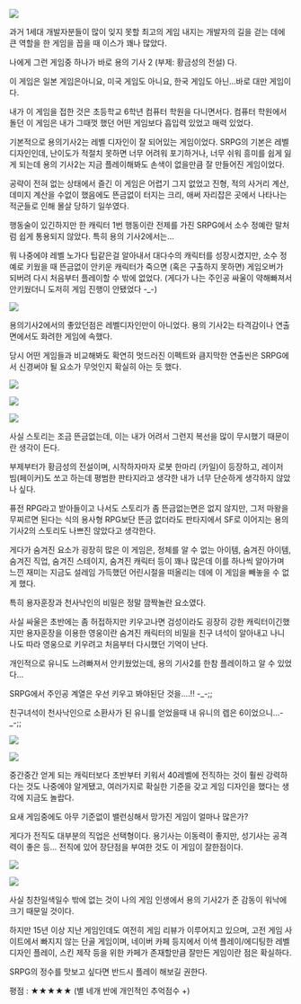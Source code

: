 ![](./0.jpg)

과거 1세대 개발자분들이 많이 잊지 못할 최고의 게임 내지는 개발자의 길을 걷는 데에 큰 역할을 한 게임을 꼽을 때 이스가 꽤나 많았다.

나에게 그런 게임중 하나가 바로 용의 기사 2 (부제: 황금성의 전설) 다.

이 게임은 일본 게임은아니요, 미국 게임도 아니요, 한국 게임도 아닌...바로 대만 게임이다.

내가 이 게임을 접한 것은 초등학교 6학년 컴퓨터 학원을 다니면서다. 컴퓨터 학원에서 돌던 이 게임은 내가 그때껏 했던 어떤 게임보다 흡입력 있었고 매력 있었다.

기본적으로 용의기사2는 레벨 디자인이 잘 되어있는 게임이었다. SRPG의 기본은 레벨 디자인인데, 난이도가 적절치 못하면 너무 어려워 포기하거나, 너무 쉬워 흥미를 쉽게 잃게 되는데 용의 기사2는 지금 플레이해봐도 손색이 없을만큼 잘 만들어진 게임이었다.

공략이 전혀 없는 상태에서 즐긴 이 게임은 어렵기 그지 없었고 진형, 적의 사거리 계산, 데미지 계산을 수없이 했음에도 뜬금없이 터지는 크리, 애써 자리잡은 곳에서 나타나는 적군들로 인해 몰살 당하기 일쑤였다.

행동술이 있긴하지만 한 캐릭터 1번 행동이란 전제를 가진 SRPG에서 소수 정예란 말처럼 쉽게 통용되지 않았다. 특히 용의 기사2에서는...

뭐 나중에야 레벨 노가다 팁같은걸 알아내서 대다수의 캐릭터를 성장시켰지만, 소수 정예로 키웠을 때 뜬금없이 안키운 캐릭터가 죽으면 (혹은 구출하지 못하면) 게임오버가 되버려 다시 처음부터 플레이할 수 밖에 없었다. (게다가 나는 주인공 싸울이 약해빠져서 안키웠더니 도저히 게임 진행이 안됐었다 -_-)

![](./1.jpg)

용의기사2에서의 좋았던점은 레벨디자인만이 아니었다. 용의 기사2는 타격감이나 연출면에서도 화려한 게임에 속했다.

당시 어떤 게임들과 비교해봐도 확연히 멋드러진 이펙트와 큼지막한 연출씬은 SRPG에서 신경써야 될 요소가 무엇인지 확실히 아는 듯 했다.

![](./2.jpg)

![](./3.jpg)

![](./4.jpg)

사실 스토리는 조금 뜬금없는데, 이는 내가 어려서 그런지 복선을 많이 무시했기 때문이란 생각이 든다.

부제부터가 황금성의 전설이며, 시작하자마자 로봇 한마리 (카일)이 등장하고, 레이저 빔(페이커)도 쏘고 하는데 평범한 판타지라고 생각한 내가 너무 단순하게 생각하지 않았나 싶다.

퓨전 RPG라고 받아들이고 나서도 스토리가 좀 뜬금없는면은 없지 않지만, 그저 마왕을 무찌르면 된다는 식의 용사형 RPG보단 뜬금 없더라도 판타지에서 SF로 이어지는 용의 기사2의 스토리도 나쁘진 않았다고 생각한다.

게다가 숨겨진 요소가 굉장히 많은 이 게임은, 정체를 알 수 없는 아이템, 숨겨진 아이템, 숨겨진 직업, 숨겨진 스테이지, 숨겨진 캐릭터 등이 꽤나 많은데 이를 하나씩 알아가며 느낀 재미는 지금도 설레임 가득했던 어린시절을 떠올리는 데에 이 게임을 빼놓을 수 없게 했다.

특히 용자훈장과 천사낙인의 비밀은 정말 깜짝놀란 요소였다.

사실 싸울은 초반에는 좀 허접하지만 키우고나면 검성이라도 굉장히 강한 캐릭터이긴했지만 용자훈장을 이용한 영웅이란 숨겨진 캐릭터의 비밀을 친구 녀석이 알아내고 나니 나도 따라 영웅으로 키우려고 처음부터 다시했던 기억이 난다.

개인적으로 유니도 느려빠져서 안키웠었는데, 용의 기사2를 한참 플레이하고 알 수 있었다...

SRPG에서 주인공 계열은 우선 키우고 봐야된단 것을....!! -_-;;

친구녀석이 천사낙인으로 소환사가 된 유니를 얻었을때 내 유니의 렙은 6이었으니...-_-;;

![](./5.jpg)

![](./6.jpg)

중간중간 얻게 되는 캐릭터보다 초반부터 키워서 40레벨에 전직하는 것이 훨씬 강력하다는 것도 나중에야 알게됐고, 여러가지로 확실한 기준을 갖고 게임 디자인을 했다는 생각에 지금도 놀랍다.

요새 게임중에도 아무 기준없이 밸런싱해서 망가진 게임이 얼마나 많은가?

게다가 전직도 대부분의 직업은 선택형이다. 용기사는 이동력이 좋지만, 성기사는 공격력이 좋은 등... 전직에 있어 장단점을 부여한 것도 이 게임이 잘한점이다.

![](./7.jpg)

![](./8.jpg)

사실 칭찬일색일수 밖에 없는 것이 나의 게임 인생에서 용의 기사2가 준 감동이 워낙에 크기 때문일 것이다.

하지만 15년 이상 지난 게임인데도 여전히 게임 리뷰가 이루어지고 있으며, 고전 게임 사이트에서 빠지지 않는 단골 게임이며, 네이버 카페 등지에서 이색 플레이/에디팅한 레벨 디자인 플레이, 스킨 제작 등을 위한 카페가 존재할만큼 잘만든 게임이란 점은 확실하다.

SRPG의 정수를 맛보고 싶다면 반드시 플레이 해보길 권한다.

평점 : ★★★★★ (별 네개 반에 개인적인 추억점수 +)
